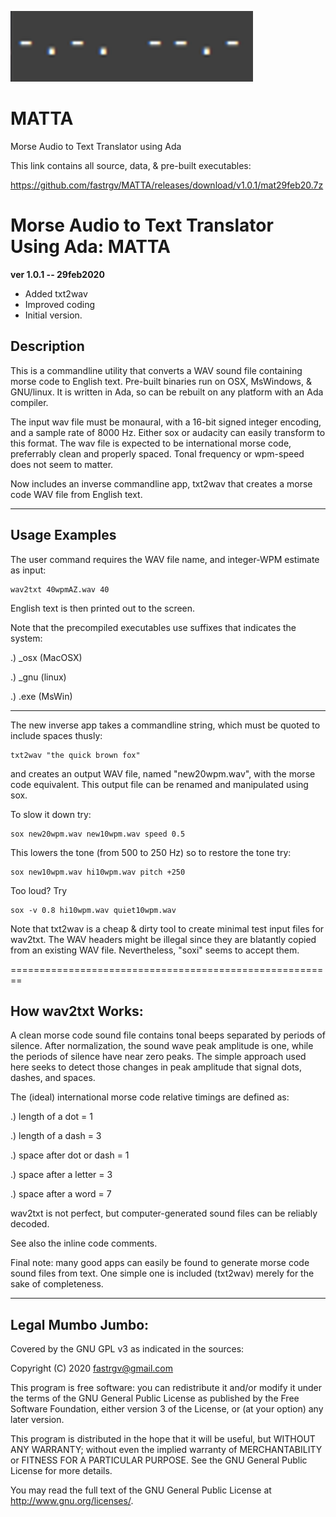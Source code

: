 ![screenshot](https://github.com/fastrgv/MATTA/blob/master/cq.png)

# MATTA
Morse Audio to Text Translator using Ada


This link contains all source, data, & pre-built executables:

https://github.com/fastrgv/MATTA/releases/download/v1.0.1/mat29feb20.7z




# Morse Audio to Text Translator Using Ada: MATTA


**ver 1.0.1 -- 29feb2020**
* Added txt2wav
* Improved coding
* Initial version.

## Description

This is a commandline utility that converts a WAV sound file containing morse code to English text.  Pre-built binaries run on OSX, MsWindows, & GNU/linux.  It is written in Ada, so can be rebuilt on any platform with an Ada compiler.

The input wav file must be monaural, with a 16-bit signed integer encoding, and a sample rate of 8000 Hz.  Either sox or audacity can easily transform to this format.  The wav file is expected to be international morse code, preferrably clean and properly spaced.  Tonal frequency or wpm-speed does not seem to matter.

Now includes an inverse commandline app, txt2wav that creates a morse code WAV file from English text.

--------------------------------------------------------
## Usage Examples

The user command requires the WAV file name, and integer-WPM estimate as input:

	wav2txt 40wpmAZ.wav 40

English text is then printed out to the screen.

Note that the precompiled executables use suffixes that indicates the system:

.) _osx (MacOSX)

.) _gnu (linux)

.) .exe (MsWin)

--------------------------------------------------------------------------
The new inverse app takes a commandline string, which must be quoted to include spaces thusly:

	txt2wav "the quick brown fox"

and creates an output WAV file, named "new20wpm.wav", with the morse code equivalent.  This output file can be renamed and manipulated using sox.

To slow it down try:

	sox new20wpm.wav new10wpm.wav speed 0.5

This lowers the tone (from 500 to 250 Hz) so to restore the tone try:

	sox new10wpm.wav hi10wpm.wav pitch +250

Too loud?  Try

	sox -v 0.8 hi10wpm.wav quiet10wpm.wav
	
Note that txt2wav is a cheap & dirty tool to create minimal test input files for wav2txt.  The WAV headers might be illegal since they are blatantly copied from an existing WAV file.  Nevertheless, "soxi" seems to accept them.

========================================================
## How wav2txt Works:

A clean morse code sound file contains tonal beeps separated by periods of silence.  After normalization, the sound wave peak amplitude is one, while the periods of silence have near zero peaks.  The simple approach used here seeks to detect those changes in peak amplitude that signal dots, dashes, and spaces.

The (ideal) international morse code relative timings are defined as:

.) length of a dot = 1

.) length of a dash = 3

.) space after dot or dash = 1

.) space after a letter = 3

.) space after a word = 7

wav2txt is not perfect, but computer-generated sound files can be reliably decoded.

See also the inline code comments.

Final note:  many good apps can easily be found to generate morse code sound files from text.  One simple one is included (txt2wav) merely for the sake of completeness.

--------------------------
## Legal Mumbo Jumbo:

Covered by the GNU GPL v3 as indicated in the sources:

 Copyright (C) 2020  <fastrgv@gmail.com>

 This program is free software: you can redistribute it and/or modify
 it under the terms of the GNU General Public License as published by
 the Free Software Foundation, either version 3 of the License, or
 (at your option) any later version.

 This program is distributed in the hope that it will be useful,
 but WITHOUT ANY WARRANTY; without even the implied warranty of
 MERCHANTABILITY or FITNESS FOR A PARTICULAR PURPOSE.  See the
 GNU General Public License for more details.

 You may read the full text of the GNU General Public License
 at <http://www.gnu.org/licenses/>.
